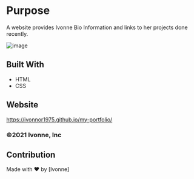 # Purpose
A website provides Ivonne Bio Information and links to her projects done recently.  

![image](https://user-images.githubusercontent.com/88918693/131536772-43fb4ff3-f31a-4f55-b7c3-30173067374e.png)



## Built With
* HTML
* CSS

## Website
https://ivonnor1975.github.io/my-portfolio/

### ©️2021 Ivonne, Inc 

## Contribution
Made with ❤️ by [Ivonne]
